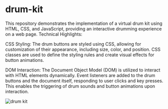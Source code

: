 # drum-kit
This repository demonstrates the implementation of a virtual drum kit using HTML, CSS, and JavaScript, providing an interactive drumming experience on a web page.
Technical Highlights:

CSS Styling: The drum buttons are styled using CSS, allowing for customization of their appearance, including size, color, and position. CSS classes are used to define the styling rules and create visual effects for button animations.

DOM Interaction: The Document Object Model (DOM) is utilized to interact with HTML elements dynamically. Event listeners are added to the drum buttons and the document itself, responding to user clicks and key presses. This enables the triggering of drum sounds and button animations upon interaction.


![drum kit](https://github.com/moayyadsaleh/drum-kit/assets/137034202/5b603fd1-d769-406b-9db3-195fd8499e17)
